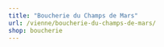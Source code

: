 ```yaml
---
title: "Boucherie du Champs de Mars"
url: /vienne/boucherie-du-champs-de-mars/
shop: boucherie
---
```

